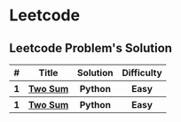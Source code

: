 # Leetcode
## Leetcode Problem's Solution 

<div>
<table>
  <thead>
  <tr>
    <th>#</th>
    <th>Title</th>
    <th>Solution</th>
    <th>Difficulty</th>
  </tr>
  </thead>
  <tr>
    <th>1</th>
    <th><a href="https://leetcode.com/problems/two-sum/">Two Sum</a></th>
    <th><a href="https://github.com/dubeyshubham786/leetcode/blob/main/Array/Two%20Sum/two%20sum.py"></a>Python</th>
    <th>Easy</th>
  </tr>
  
  <tr>
    <th>1</th>
    <th><a href="https://leetcode.com/problems/two-sum/">Two Sum</a></th>
    <th><a href=""></a>Python</th>
    <th>Easy</th>
